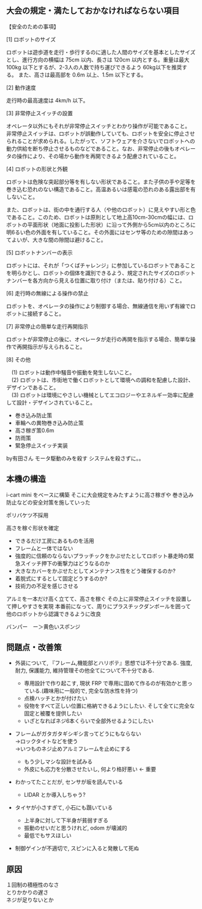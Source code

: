 ## 大会の規定・満たしておかなければならない項目

【安全のための事項】

[1] ロボットのサイズ

ロボットは遊歩道を走行・歩行するのに適した人間のサイズを基本としたサイズとし、進行方向の横幅は 75cm 以内、長さは 120cm 以内とする。重量は最大 100kg 以下とするが、2-3人の人数で持ち運びできるよう 60kg以下を推奨する。 また、高さは最高部を 0.6m 以上、1.5m 以下とする。


[2] 動作速度

走行時の最高速度は 4km/h 以下。


[3] 非常停止スイッチの設置 

オペレータ以外にもそれが非常停止スイッチとわかり操作が可能であること。 非常停止スイッチは、ロボットが誤動作していても、ロボットを安全に停止させられることが求められる。したがって、ソフトウェアを介さないでロボットへの動力供給を断ち停止させるものなどであること。なお、非常停止の後もオペレータの操作により、その場から動作を再開できるよう配慮されていること。 


[4] ロボットの形状と外観 

ロボットは危険な突起部分等を有しない形状であること。また子供の手や足等を巻き込む恐れのない構造であること。高温あるいは感電の恐れのある露出部を有しないこと。

また、ロボットは、街の中を通行する人（や他のロボット）に見えやすい形と色であること。このため、ロボットは原則として地上高10cm-30cmの幅には、ロボットの平面形状（地面に投影した形状）に沿って外側から5cm以内のところに明6るい色の外面を有していること。その外面にはセンサ等のための隙間はあってよいが、大きな間の隙間は避けること。

 
[5] ロボットナンバーの表示

ロボットには、それが「つくばチャレンジ」に参加しているロボットであることを明らかとし、ロボットの個体を識別できるよう、規定されたサイズのロボットナンバーを各方向から見える位置に取り付け（または、貼り付ける）こと。

 
[6] 走行時の無線による操作の禁止

ロボットを、オペレータの操作により制御する場合、無線通信を用いず有線でロボットに接続すること。
 

[7] 非常停止の簡単な走行再開指示

ロボットが非常停止の後に、オペレータが走行の再開を指示する場合、簡単な操作で再開指示が与えられること。
 

[8] その他

　(1) ロボットは動作中騒音や振動を発生しないこと。  
　(2) ロボットは、市街地で働くロボットとして環境への調和を配慮した設計、デザインであること。  
　(3) ロボットは環境にやさしい機械としてエコロジーやエネルギー効率に配慮して設計・デザインされていること。  


* 巻き込み防止策
* 車輪への異物巻き込み防止策
* 高さ稼ぎ策0.6m
* 防雨策
* 緊急停止スイッチ実装


by有田さん
モータ駆動のみを殺す
システムを殺さずに。。



## 本機の構造

i-cart mini をベースに構築
そこに大会規定をみたすように高さ稼ぎや
巻き込み防止などの安全対策を施していった

ポリバケツ不採用

高さを稼ぐ形状を確定

* できるだけ工房にあるものを活用
* フレームと一体ではない
* 強度的に信頼のならないプラッチックをかぶせたとしてロボット暴走時の緊急スイッチ押下の衝撃力はどうなるのか
* 大きなカバーをかぶせたとしてメンテナンス性をどう確保するのか?
* 着脱式にするとして固定どうするのか?
* 技術力の不足を感じさせる

アルミを一本だけ高く立てて、高さを稼ぐ
その上に非常停止スイッチを設置して押しやすさを実現
本番前になって、周りにプラスチックダンボールを囲って他のロボットから認識できるように改良

バンパー　ー＞黄色いスポンジ



## 問題点・改善策

* 外装について, 『フレーム,機能部とハリボテ』思想では不十分である. 強度, 耐力, 保護能力, 維持管理その他全てについて不十分である.
	- 専用設計で作り起こす, 現状 FRP で専用に固めて作るのが有効かと思っている.(趣味用に一般的で, 完全な防水性を持つ)
	- 点検ハッチとかが付けたい
	- 役物をすべて正しい位置に格納できるようにしたい. そして全てに完全な固定と被覆を提供したい
	- いざとなればネジ6本くらいで全部外せるようにしたい

* フレームがガタガタギシギシ言ってどうにもならない  
→ロックタイトなどを使う  
→いつものネジ止めアルミフレームを止めにする  
	- もう少しマシな設計を試みる
	- 外皮にも応力を分散させたいし, 何より格好悪い <- 重要

* わかってたことだが, センサが坂を読んでいる
	- LIDAR とか導入しちゃう?

* タイヤが小さすぎて, 小石にも躓いている
	- 上半身に対して下半身が貧弱すぎる
	- 振動のせいだと思うけれど, odom が壊滅的
	- 最低でもサスほしい

* 制御ゲインが不適切で, スピンに入ると発散して死ぬ



## 原因

１回制の積極性のなさ  
とりかかりの遅さ  
ネジが足りないとか
